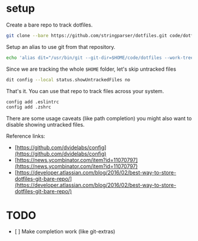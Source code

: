 # setup

Create a bare repo to track dotfiles.

```sh
git clone --bare https://github.com/stringparser/dotfiles.git code/dotfiles
```

Setup an alias to use git from that repository.

```sh
echo 'alias dit="/usr/bin/git --git-dir=$HOME/code/dotfiles --work-tree=$HOME"' >> $HOME/.zshrc
```

Since we are tracking the whole `$HOME` folder, let's skip untracked files

```sh
dit config --local status.showUntrackedFiles no
```

That's it. You can use that repo to track files across your system.

```sh
config add .eslintrc
config add .zshrc
```

There are some usage caveats (like path completion) you might also want to disable showing untracked files.

Reference links:
- [https://github.com/dvidelabs/config](https://github.com/dvidelabs/config)
- [https://news.ycombinator.com/item?id=11070797](https://news.ycombinator.com/item?id=11070797)
- [https://developer.atlassian.com/blog/2016/02/best-way-to-store-dotfiles-git-bare-repo/](https://developer.atlassian.com/blog/2016/02/best-way-to-store-dotfiles-git-bare-repo/)

# TODO

- [ ] Make completion work (like git-extras)
